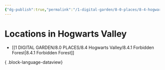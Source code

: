 ```yaml
---
{"dg-publish":true,"permalink":"/1-digital-garden/8-0-places/8-4-hogwarts-valley/8-4-0-hogwarts-valley-overview/","tags":["MOC"]}
---
```


# Locations in Hogwarts Valley
- [[1 DIGITAL GARDEN/8.0 PLACES/8.4 Hogwarts Valley/8.4.1 Forbidden Forest\|8.4.1 Forbidden Forest]]

{ .block-language-dataview}
